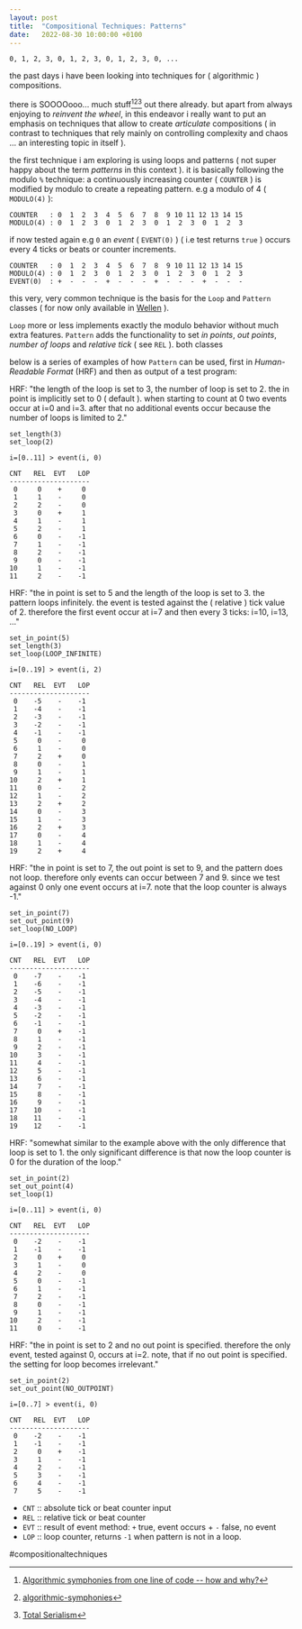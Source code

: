 ```yaml
---
layout: post
title:  "Compositional Techniques: Patterns"
date:   2022-08-30 10:00:00 +0100
---
```


`0, 1, 2, 3, 0, 1, 2, 3, 0, 1, 2, 3, 0, ...`    

the past days i have been looking into techniques for ( algorithmic ) compositions.

there is SOOOOooo... much stuff[^1][^2][^3] out there already. but apart from always enjoying to *reinvent the wheel*, in this endeavor i really want to put an emphasis on techniques that allow to create *articulate* compositions ( in contrast to techniques that rely mainly on controlling complexity and chaos … an interesting topic in itself ).

the first technique i am exploring is using loops and patterns ( not super happy about the term *patterns* in this context ). it is basically following the modulo `%` technique: a continuously increasing counter ( `COUNTER` ) is modified by modulo to create a repeating pattern. e.g a modulo of 4 ( `MODULO(4)` ):

```
COUNTER   : 0  1  2  3  4  5  6  7  8  9 10 11 12 13 14 15
MODULO(4) : 0  1  2  3  0  1  2  3  0  1  2  3  0  1  2  3
```

if now tested again e.g `0` an *event* ( `EVENT(0)` ) ( i.e test returns `true` ) occurs every 4 ticks or beats or counter increments. 

```
COUNTER   : 0  1  2  3  4  5  6  7  8  9 10 11 12 13 14 15
MODULO(4) : 0  1  2  3  0  1  2  3  0  1  2  3  0  1  2  3
EVENT(0)  : +  -  -  -  +  -  -  -  +  -  -  -  +  -  -  -  
```

this very, very common technique is the basis for the `Loop` and `Pattern` classes ( for now only available in [Wellen](https://github.com/dennisppaul/wellen) ). 

`Loop` more or less implements exactly the modulo behavior without much extra features. `Pattern` adds the functionality to set *in points*, *out points*, *number of loops* and *relative tick* ( see `REL` ). both classes 

below is a series of examples of how `Pattern` can be used, first in *Human-Readable Format* (HRF) and then as output of a test program:

HRF: "the length of the loop is set to 3, the number of loop is set to 2. the in point is implicitly set to 0 ( default ). when starting to count at 0 two events occur at i=0 and i=3. after that no additional events occur because the number of loops is limited to 2."

```
set_length(3)
set_loop(2)

i=[0..11] > event(i, 0)

CNT   REL  EVT   LOP
--------------------
 0     0    +     0    
 1     1    -     0    
 2     2    -     0    
 3     0    +     1    
 4     1    -     1    
 5     2    -     1    
 6     0    -    -1    
 7     1    -    -1    
 8     2    -    -1    
 9     0    -    -1    
10     1    -    -1    
11     2    -    -1    
```

HRF: "the in point is set to 5 and the length of the loop is set to 3. the pattern loops infinitely. the event is tested against the ( relative ) tick value of 2. therefore the first event occur at i=7 and then every 3 ticks: i=10, i=13, ..."

```
set_in_point(5)
set_length(3)
set_loop(LOOP_INFINITE)

i=[0..19] > event(i, 2)

CNT   REL  EVT   LOP
--------------------
 0    -5    -    -1    
 1    -4    -    -1    
 2    -3    -    -1    
 3    -2    -    -1    
 4    -1    -    -1    
 5     0    -     0    
 6     1    -     0    
 7     2    +     0    
 8     0    -     1    
 9     1    -     1    
10     2    +     1    
11     0    -     2    
12     1    -     2    
13     2    +     2    
14     0    -     3    
15     1    -     3    
16     2    +     3    
17     0    -     4    
18     1    -     4    
19     2    +     4    
```

HRF: "the in point is set to 7, the out point is set to 9, and the pattern does not loop. therefore only events can occur between 7 and 9. since we test against 0 only one event occurs at i=7. note that the loop counter is always -1."

```
set_in_point(7)
set_out_point(9)
set_loop(NO_LOOP)

i=[0..19] > event(i, 0)

CNT   REL  EVT   LOP
--------------------
 0    -7    -    -1    
 1    -6    -    -1    
 2    -5    -    -1    
 3    -4    -    -1    
 4    -3    -    -1    
 5    -2    -    -1    
 6    -1    -    -1    
 7     0    +    -1    
 8     1    -    -1    
 9     2    -    -1    
10     3    -    -1    
11     4    -    -1    
12     5    -    -1    
13     6    -    -1    
14     7    -    -1    
15     8    -    -1    
16     9    -    -1    
17    10    -    -1    
18    11    -    -1    
19    12    -    -1    
```

HRF: "somewhat similar to the example above with the only difference that loop is set to 1. the only significant difference is that now the loop counter is 0 for the duration of the loop."

```
set_in_point(2)
set_out_point(4)
set_loop(1)

i=[0..11] > event(i, 0)

CNT   REL  EVT   LOP
--------------------
 0    -2    -    -1    
 1    -1    -    -1    
 2     0    +     0    
 3     1    -     0    
 4     2    -     0    
 5     0    -    -1    
 6     1    -    -1    
 7     2    -    -1    
 8     0    -    -1    
 9     1    -    -1    
10     2    -    -1    
11     0    -    -1    
```

HRF: "the in point is set to 2 and no out point is specified. therefore the only event, tested against 0, occurs at i=2. note, that if no out point is specified. the setting for loop becomes irrelevant."

```
set_in_point(2)
set_out_point(NO_OUTPOINT)

i=[0..7] > event(i, 0)

CNT   REL  EVT   LOP
--------------------
 0    -2    -    -1    
 1    -1    -    -1    
 2     0    +    -1    
 3     1    -    -1    
 4     2    -    -1    
 5     3    -    -1    
 6     4    -    -1    
 7     5    -    -1    
```

- `CNT` :: absolute tick or beat counter input
- `REL` :: relative tick or beat counter
- `EVT` :: result of event method: `+` true, event occurs + `-` false, no event
- `LOP` :: loop counter, returns `-1` when pattern is not in a loop.

#compositionaltechniques

[^1]: [Algorithmic symphonies from one line of code -- how and why?](http://countercomplex.blogspot.com/2011/10/algorithmic-symphonies-from-one-line-of.html)
[^2]: [algorithmic-symphonies](https://github.com/erlehmann/algorithmic-symphonies)
[^3]: [Total Serialism](https://github.com/tmhglnd/total-serialism)
